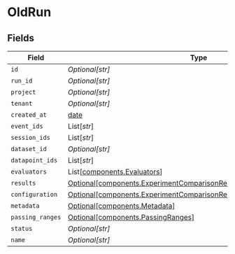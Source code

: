 # OldRun


## Fields

| Field                                                                                                                                                | Type                                                                                                                                                 | Required                                                                                                                                             | Description                                                                                                                                          |
| ---------------------------------------------------------------------------------------------------------------------------------------------------- | ---------------------------------------------------------------------------------------------------------------------------------------------------- | ---------------------------------------------------------------------------------------------------------------------------------------------------- | ---------------------------------------------------------------------------------------------------------------------------------------------------- |
| `id`                                                                                                                                                 | *Optional[str]*                                                                                                                                      | :heavy_minus_sign:                                                                                                                                   | N/A                                                                                                                                                  |
| `run_id`                                                                                                                                             | *Optional[str]*                                                                                                                                      | :heavy_minus_sign:                                                                                                                                   | N/A                                                                                                                                                  |
| `project`                                                                                                                                            | *Optional[str]*                                                                                                                                      | :heavy_minus_sign:                                                                                                                                   | N/A                                                                                                                                                  |
| `tenant`                                                                                                                                             | *Optional[str]*                                                                                                                                      | :heavy_minus_sign:                                                                                                                                   | N/A                                                                                                                                                  |
| `created_at`                                                                                                                                         | [date](https://docs.python.org/3/library/datetime.html#date-objects)                                                                                 | :heavy_minus_sign:                                                                                                                                   | N/A                                                                                                                                                  |
| `event_ids`                                                                                                                                          | List[*str*]                                                                                                                                          | :heavy_minus_sign:                                                                                                                                   | N/A                                                                                                                                                  |
| `session_ids`                                                                                                                                        | List[*str*]                                                                                                                                          | :heavy_minus_sign:                                                                                                                                   | N/A                                                                                                                                                  |
| `dataset_id`                                                                                                                                         | *Optional[str]*                                                                                                                                      | :heavy_minus_sign:                                                                                                                                   | N/A                                                                                                                                                  |
| `datapoint_ids`                                                                                                                                      | List[*str*]                                                                                                                                          | :heavy_minus_sign:                                                                                                                                   | N/A                                                                                                                                                  |
| `evaluators`                                                                                                                                         | List[[components.Evaluators](../../models/components/evaluators.md)]                                                                                 | :heavy_minus_sign:                                                                                                                                   | N/A                                                                                                                                                  |
| `results`                                                                                                                                            | [Optional[components.ExperimentComparisonResponseResults]](../../models/components/experimentcomparisonresponseresults.md)                           | :heavy_minus_sign:                                                                                                                                   | N/A                                                                                                                                                  |
| `configuration`                                                                                                                                      | [Optional[components.ExperimentComparisonResponseSchemasConfiguration]](../../models/components/experimentcomparisonresponseschemasconfiguration.md) | :heavy_minus_sign:                                                                                                                                   | N/A                                                                                                                                                  |
| `metadata`                                                                                                                                           | [Optional[components.Metadata]](../../models/components/metadata.md)                                                                                 | :heavy_minus_sign:                                                                                                                                   | N/A                                                                                                                                                  |
| `passing_ranges`                                                                                                                                     | [Optional[components.PassingRanges]](../../models/components/passingranges.md)                                                                       | :heavy_minus_sign:                                                                                                                                   | N/A                                                                                                                                                  |
| `status`                                                                                                                                             | *Optional[str]*                                                                                                                                      | :heavy_minus_sign:                                                                                                                                   | N/A                                                                                                                                                  |
| `name`                                                                                                                                               | *Optional[str]*                                                                                                                                      | :heavy_minus_sign:                                                                                                                                   | N/A                                                                                                                                                  |